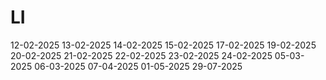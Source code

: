 # LI
12-02-2025
13-02-2025
14-02-2025
15-02-2025
17-02-2025
19-02-2025
20-02-2025
21-02-2025
22-02-2025
23-02-2025
24-02-2025
05-03-2025
06-03-2025
07-04-2025
01-05-2025
29-07-2025
